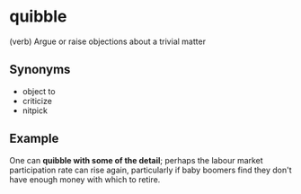 # quibble

(verb) Argue or raise objections about a trivial matter

## Synonyms

+ object to
+ criticize
+ nitpick

## Example

One can **quibble with some of the detail**; perhaps the labour market participation rate can rise again, particularly if baby boomers find they don't have enough money with which to retire.
